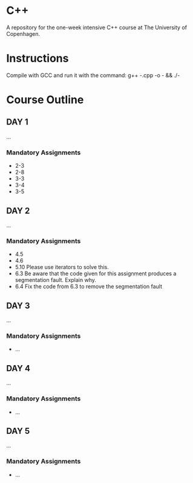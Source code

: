 C++
===

A repository for the one-week intensive C++ course at The University of Copenhagen.


# Instructions

Compile with GCC and run it with the command:
g++ <chapter>-<exercise>.cpp -o <chapter>-<exercise> && ./<chapter>-<exercise>


# Course Outline

## DAY 1
...

### Mandatory Assignments
* 2-3
* 2-8
* 3-3
* 3-4
* 3-5


## DAY 2
...

### Mandatory Assignments

* 4.5
* 4.6
* 5.10 Please use iterators to solve this.
* 6.3 Be aware that the code given for this assignment produces a segmentation fault. Explain why.
* 6.4 Fix the code from 6.3 to remove the segmentation fault


## DAY 3
...

### Mandatory Assignments
* ...


## DAY 4
...

### Mandatory Assignments
* ...


## DAY 5
...

### Mandatory Assignments
* ...
